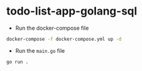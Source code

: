 # todo-list-app-golang-sql

- Run the docker-compose file
```bash
docker-compose -f docker-compose.yml up -d
```

- Run the `main.go` file
```bash
go run .
```